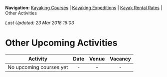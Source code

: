**Navigation:** [Kayaking Courses](index) &#124; [Kayaking Expeditions](expedition) &#124; [Kayak Rental Rates](rental) &#124; Other Activities

_Last Updated: 23 Mar 2018 16:03_
# Other Upcoming Activities

Activity | Date | Venue | Vacancy
:---:|:---:|:---:|:---:
No upcoming courses yet|-|-|-

